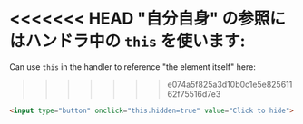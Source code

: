 <<<<<<< HEAD
"自分自身" の参照にはハンドラ中の `this` を使います:
=======
Can use `this` in the handler to reference "the element itself" here:
>>>>>>> e074a5f825a3d10b0c1e5e82561162f75516d7e3

```html run height=50
<input type="button" onclick="this.hidden=true" value="Click to hide">
```
